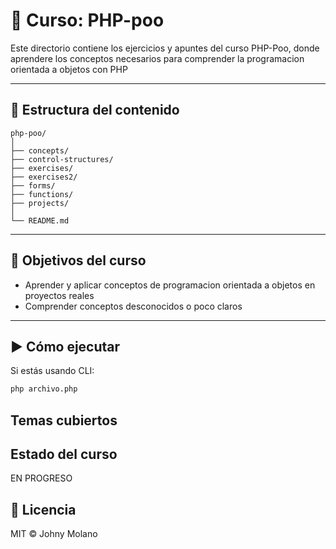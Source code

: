 # 📘 Curso: PHP-poo

Este directorio contiene los ejercicios y apuntes del curso PHP-Poo, donde aprendere los conceptos necesarios para comprender la programacion orientada a objetos con PHP

---

## 📂 Estructura del contenido

```
php-poo/
│
├── concepts/
├── control-structures/
├── exercises/
├── exercises2/
├── forms/
├── functions/
├── projects/
│
└── README.md
```

---

## 🎯 Objetivos del curso

- Aprender y aplicar conceptos de programacion orientada a objetos en proyectos reales
- Comprender conceptos desconocidos o poco claros

---

## ▶️ Cómo ejecutar

Si estás usando CLI:

```bash
php archivo.php
```
## Temas cubiertos






## Estado del curso

EN PROGRESO
## 📄 Licencia

MIT © Johny Molano


